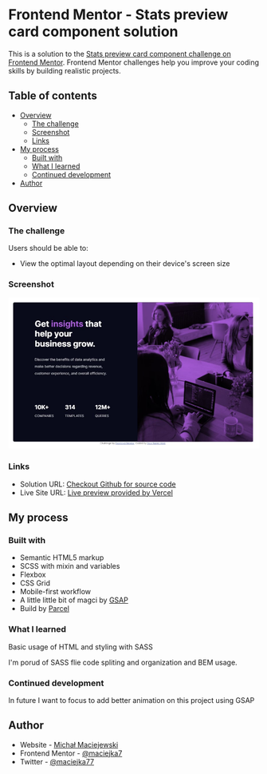 # Frontend Mentor - Stats preview card component solution

This is a solution to the [Stats preview card component challenge on Frontend Mentor](https://www.frontendmentor.io/challenges/stats-preview-card-component-8JqbgoU62). Frontend Mentor challenges help you improve your coding skills by building realistic projects.

## Table of contents

- [Overview](#overview)
  - [The challenge](#the-challenge)
  - [Screenshot](#screenshot)
  - [Links](#links)
- [My process](#my-process)
  - [Built with](#built-with)
  - [What I learned](#what-i-learned)
  - [Continued development](#continued-development)
- [Author](#author)

## Overview

### The challenge

Users should be able to:

- View the optimal layout depending on their device's screen size

### Screenshot

![Preview](./screenshot.jpg)

### Links

- Solution URL: [Checkout Github for source code](https://github.com/maciejka7/frontendmentors-card-stats)
- Live Site URL: [Live preview provided by Vercel](https://frontendmentors-card-stats.vercel.app/)

## My process

### Built with

- Semantic HTML5 markup
- SCSS with mixin and variables
- Flexbox
- CSS Grid
- Mobile-first workflow
- A little little bit of magci by [GSAP](https://greensock.com/gsap/)
- Build by [Parcel](https://parceljs.org/)

### What I learned

Basic usage of HTML and styling with SASS

I'm porud of SASS flie code spliting and organization and BEM usage.

### Continued development

In future I want to focus to add better animation on this project using GSAP

## Author

- Website - [Michał Maciejewski](https://github.com/maciejka7)
- Frontend Mentor - [@maciejka7](https://www.frontendmentor.io/profile/maciejka7)
- Twitter - [@maciejka77](https://twitter.com/maciejka77)
